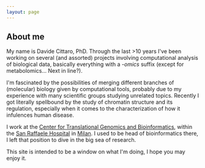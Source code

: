 ```yaml
---
layout: page
---
```


## About me

My name is Davide Cittaro, PhD. Through the last >10 years I've been working on several (and assorted) projects involving computational analysis of biological data, basically everything with a _-omics_ suffix (except for metabolomics... Next in line?).

I'm fascinated by the possibilities of merging different branches of (molecular) biology given by computational tools, probably due to my experience with many scientific groups studying unrelated topics. Recently I got literally spellbound by the study of chromatin structure and its regulation, especially when it comes to the characterization of how it infulences human disease. 

I work at the [Center for Translational Genomics and Bioinformatics](http://www.hsr.it/research/organization/divisions-centers/center-for-translational-genomics-and-bioinformatics/), within the [San Raffaele Hospital](http://www.hsr.it) in [Milan](http://www.turismo.milano.it/wps/portal/tur/en). I used to be head of bioinformatics there, I left that position to dive in the big sea of research.

This site is intended to be a window on what I'm doing, I hope you may enjoy it.
